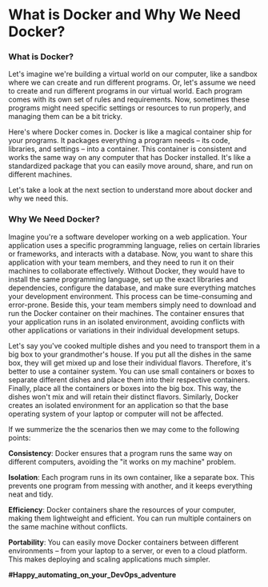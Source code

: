 # What is Docker and Why We Need Docker?

### What is Docker?

Let's imagine we're building a virtual world on our computer, like a sandbox where we can create and run different programs. Or, let's assume we need to create and run different programs in our virtual world. Each program comes with its own set of rules and requirements. Now, sometimes these programs might need specific settings or resources to run properly, and managing them can be a bit tricky.

Here's where Docker comes in. Docker is like a magical container ship for your programs. It packages everything a program needs – its code, libraries, and settings – into a container. This container is consistent and works the same way on any computer that has Docker installed. It's like a standardized package that you can easily move around, share, and run on different machines.

Let's take a look at the next section to understand more about docker and why we need this.
<br>

### Why We Need Docker?

Imagine you're a software developer working on a web application. Your application uses a specific programming language, relies on certain libraries or frameworks, and interacts with a database. Now, you want to share this application with your team members, and they need to run it on their machines to collaborate effectively.
Without Docker, they would have to install the same programming language, set up the exact libraries and dependencies, configure the database, and make sure everything matches your development environment. This process can be time-consuming and error-prone.
Beside this, your team members simply need to download and run the Docker container on their machines. The container ensures that your application runs in an isolated environment, avoiding conflicts with other applications or variations in their individual development setups.

Let's say you've cooked multiple dishes and you need to transport them in a big box to your grandmother's house. If you put all the dishes in the same box, they will get mixed up and lose their individual flavors. Therefore, it's better to use a container system. You can use small containers or boxes to separate different dishes and place them into their respective containers. Finally, place all the containers or boxes into the big box. This way, the dishes won't mix and will retain their distinct flavors.
Similarly, Docker creates an isolated environment for an application so that the base operating system of your laptop or computer will not be affected.

If we summerize the the scenarios then we may come to the following points:

**Consistency**: Docker ensures that a program runs the same way on different computers, avoiding the "it works on my machine" problem.

**Isolation**: Each program runs in its own container, like a separate box. This prevents one program from messing with another, and it keeps everything neat and tidy.

**Efficiency**: Docker containers share the resources of your computer, making them lightweight and efficient. You can run multiple containers on the same machine without conflicts.

**Portability**: You can easily move Docker containers between different environments – from your laptop to a server, or even to a cloud platform. This makes deploying and scaling applications much simpler.

**#Happy_automating_on_your_DevOps_adventure**
